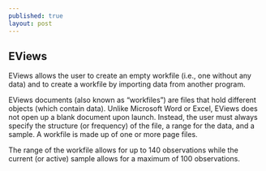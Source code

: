 ```yaml
---
published: true
layout: post
---
```

## EViews

EViews allows the user to create an empty workfile (i.e., one without any data) and to create a workfile by importing data from another program.

EViews documents (also known as “workfiles”) are files that hold different objects (which contain data). Unlike Microsoft Word or Excel, EViews does not open up a blank document upon launch. Instead, the user must always specify the structure (or frequency) of the file, a range for the data, and a sample. A workfile is made up of one or more page files.


The range of the workfile allows for up to 140 observations while the current (or active) sample allows for a maximum of 100 observations.